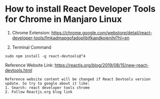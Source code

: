 # How to install React Developer Tools for Chrome in Manjaro Linux

1. Chrome Extension: https://chrome.google.com/webstore/detail/react-developer-tools/fmkadmapgofadopljbjfkapdkoienihi?hl=en

2. Terminal Command
```
sudo npm install -g react-devtools@^4
```
Reference Website Link: https://reactjs.org/blog/2019/08/15/new-react-devtools.html

```
Reference website content will be changed if React Devtools version update. So try to google about it like: 
1. Search: react developer tools chrome
2. Follow Reactjs.org blog link
```
